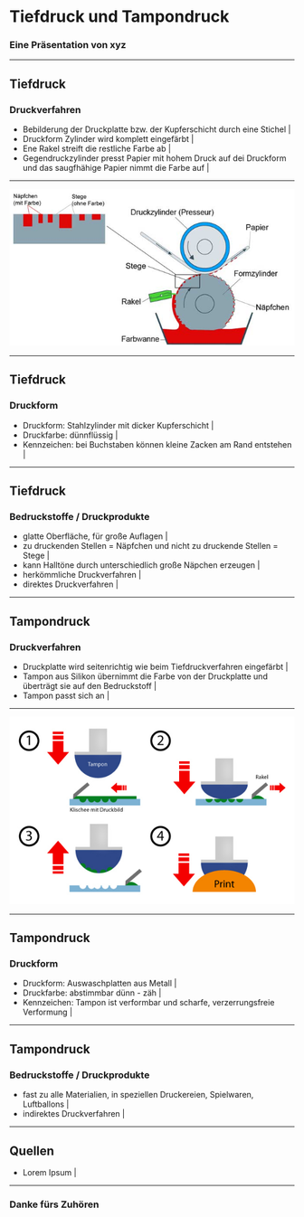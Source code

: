 # Tiefdruck und Tampondruck

### Eine Präsentation von xyz

---

## Tiefdruck

### Druckverfahren

 - Bebilderung der Druckplatte bzw. der Kupferschicht durch eine Stichel |
 - Druckform Zylinder wird komplett eingefärbt |
 - Ene Rakel streift die restliche Farbe ab |
 - Gegendruckzylinder presst Papier mit hohem Druck auf dei Druckform und das saugfhähige Papier nimmt die Farbe auf |

---

![Tiefdruck](assets/image/tiefdruck.jpg)

---

## Tiefdruck

### Druckform

- Druckform: Stahlzylinder mit dicker Kupferschicht |
- Druckfarbe: dünnflüssig |
- Kennzeichen: bei Buchstaben können kleine Zacken am Rand entstehen |

---

## Tiefdruck

### Bedruckstoffe / Druckprodukte

- glatte Oberfläche, für große Auflagen |
- zu druckenden Stellen = Näpfchen und nicht zu druckende Stellen = Stege |
- kann Halltöne durch unterschiedlich große Näpchen erzeugen |
- herkömmliche Druckverfahren  |
- direktes Druckverfahren |

---

## Tampondruck

### Druckverfahren

- Druckplatte wird seitenrichtig wie beim Tiefdruckverfahren eingefärbt |
- Tampon aus Silikon übernimmt die Farbe von der Druckplatte und überträgt sie auf den Bedruckstoff |
- Tampon passt sich an |

---

![Tampondruck](assets/image/tampondruck.jpg)

---

## Tampondruck

### Druckform

- Druckform: Auswaschplatten aus Metall |
- Druckfarbe: abstimmbar dünn - zäh |
- Kennzeichen: Tampon ist verformbar und scharfe, verzerrungsfreie Verformung |

---

## Tampondruck

### Bedruckstoffe / Druckprodukte

- fast zu alle Materialien, in speziellen Druckereien, Spielwaren, Luftballons |
- indirektes Druckverfahren |

---

## Quellen
 - Lorem Ipsum |

---

### Danke fürs Zuhören
